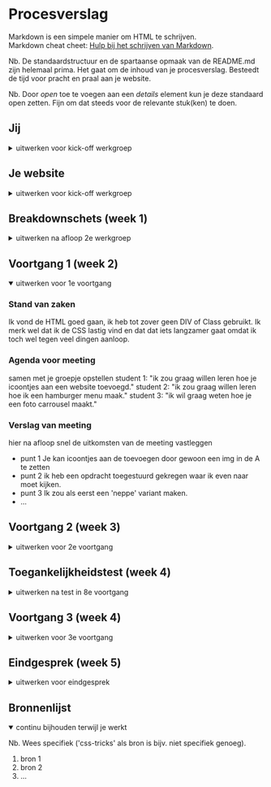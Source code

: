 # Procesverslag
Markdown is een simpele manier om HTML te schrijven.  
Markdown cheat cheet: [Hulp bij het schrijven van Markdown](https://github.com/adam-p/markdown-here/wiki/Markdown-Cheatsheet).

Nb. De standaardstructuur en de spartaanse opmaak van de README.md zijn helemaal prima. Het gaat om de inhoud van je procesverslag. Besteedt de tijd voor pracht en praal aan je website.

Nb. Door *open* toe te voegen aan een *details* element kun je deze standaard open zetten. Fijn om dat steeds voor de relevante stuk(ken) te doen.





## Jij

<details>
<summary>uitwerken voor kick-off werkgroep</summary>

### Auteur:
Cera Dusseau

#### Je startniveau:
blauw

#### Je focus:
surface plane
 
</details>





## Je website

<details>
<summary>uitwerken voor kick-off werkgroep</summary>

### Je opdracht:
<a href="https://www.videoland.com/nl/"></a>

#### Screenshot(s) van de eerste pagina (small screen): 
Home page
<img src="images/Eerste_pagina.PNG" width="375px" alt="omschrijving van de pagina">

#### Screenshot(s) van de tweede pagina (small screen):
Informatie pagina
<img src="images/specifiekepagina.png" width="375px" alt="omschrijving van de pagina">
 
</details>



## Breakdownschets (week 1)

<details>
<summary>uitwerken na afloop 2e werkgroep</summary>

### de hele pagina: 
<img src="images/Helepagina.png" width="375px" alt="breakdown van de hele pagina">

### dynamisch deel (bijv menu): 
<img src="images/Menu.png" width="375px" alt="breakdown van een dynamisch deel">

### dynamisch deel (bijv menu): 
<img src="images/specifiekepagina.png" width="375px" alt="breakdown van een dynamisch deel">


</details>





## Voortgang 1 (week 2)

<details open>
<summary>uitwerken voor 1e voortgang</summary>

### Stand van zaken
Ik vond de HTML goed gaan, ik heb tot zover geen DIV of Class gebruikt. Ik merk wel dat ik de CSS lastig vind en dat dat iets langzamer gaat omdat ik toch wel tegen veel dingen aanloop.




### Agenda voor meeting
samen met je groepje opstellen
student 1: "ik zou graag willen leren hoe je icoontjes aan een website toevoegd."
student 2: "ik zou graag willen leren hoe ik een hamburger menu maak."
student 3: "ik wil graag weten hoe je een foto carrousel maakt."   


### Verslag van meeting
hier na afloop snel de uitkomsten van de meeting vastleggen

- punt 1 Je kan icoontjes aan de <A> toevoegen door gewoon een img in de A te zetten
- punt 2 ik heb een opdracht toegestuurd gekregen waar ik even naar moet kijken.
- punt 3 Ik zou als eerst een 'neppe' variant maken. 
- ...

</details>





## Voortgang 2 (week 3)

<details>
<summary>uitwerken voor 2e voortgang</summary>

### Stand van zaken
Tijdens week twee heb ik me vooral gefocust op de CSS en een beetje op de Javascript. Ik merk dat ik Css lastig vind maar zodra de code werkt maakt dat veel goed. Ik heb deze week een hamburger menu werkend gemaakt en ben begonnen aan de tweede pagina zodat ik hierna alleen nog maar de CSS en Javascript hoef te doen


### Agenda voor meeting
samen met je groepje opstellen
student 1: "Ik zou deze week graag willen leren hoe ik een scrollbar maak voor foto's zodat mijn website bij een grotere layout meer foto's laat zien."
student 2: "Ook zou ik willen leren hoe ik een eigen gekozen font kan gebruiken."
student 3: 



### Verslag van meeting
hier na afloop snel de uitkomsten van de meeting vastleggen

- punt 1 ik heb geleerd hoe ik een scrollbar kan maken en als de pagina dan groter wordt hoe dit dan aanpast.
- punt 2 Ik heb geleerd hoe ik de tweede html pagina kon koppelen aan een css

</details>





## Toegankelijkheidstest (week 4)

<details>
<summary>uitwerken na test in 8e voortgang</summary>

### Bevindingen
Test met beperkingen
Noor:

Tunnel visie:
plaatje 1 is niet echt te zien. 
button is te zien maar niet helemaal goed. Moet ik nog afmaken
plaatjes zijn wel goed te zien verder
getallen zijn bij live tv wel goed te zien.

button’s op pagina 2 ook goed te zien.

diabetic disease:
Pagina is goed te lezen
grote is normaal
donkere plaatjes zijn lastiger om te zien.

Central field lost:
Tekst is moeilijker te lezen.
tekst in verder kijken is lastiger

Blur:
tekst niet te lezen tenzij je inzoomt
als je inzoomt is het goed te lezen

blur and central field lost:
heel lastig.
Plaatjes zijn niet te lezen
afspeel button is lastig te lezen.
werkt alleen als je je scherm groot maakt.
button’s op de tweede pagina zijn moeilijk te zien.

ADHD test
scrollen tijdens een afleiding is lastig. 
je vergeet snel wat je hebt aangeklikt
korte tekst is handig zodat je snel kan lezen wat er staat.

Parkinson:

Grote knoppen zijn wel chil

Alles met toetsenboard

als je begint bij de pagina kom je niet bij de nav dat is pas als je onderaan bent.
Meer de focus state uitwerken


#### Titel eerste bevinding
Hier korte omschrijving (met indien nodig een afbeelding)

Hier een omschrijving van hoe het opgelost kan worden (met indien nodig een afbeelding)


#### Titel tweede bevinding. 
Hier korte omschrijving (met indien nodig een afbeelding)

Hier een omschrijving van hoe het opgelost kan worden (met indien nodig een afbeelding)


#### Titel volgende bevinding. 
Hier korte omschrijving (met indien nodig een afbeelding)

Hier een omschrijving van hoe het opgelost kan worden (met indien nodig een afbeelding)


#### Titel nog een bevinding. 
Hier korte omschrijving (met indien nodig een afbeelding)

Hier een omschrijving van hoe het opgelost kan worden (met indien nodig een afbeelding)

</details>





## Voortgang 3 (week 4)

<details>
<summary>uitwerken voor 3e voortgang</summary>

### Stand van zaken
hier dit ging goed & dit was lastig (neem ook screenshots op van delen van je website en code)


### Agenda voor meeting
samen met je groepje opstellen

| student 1      | student 2          | student 3    | student 4        |
| ---            | ---                | ---          | ---              |
| dit bespreken  | en dit             | en ik dit    | en dan ik dat    |
| en dat ook nog | dit als er tijd is | nog een punt | dit wil ik zeker |
| ...            | ...                | ...          | ...              |


### Verslag van meeting
hier na afloop snel de uitkomsten van de meeting vastleggen

- punt 1
- punt 2
- nog een punt
- ...

</details>





## Eindgesprek (week 5)

<details>
<summary>uitwerken voor eindgesprek</summary>

### Stand van zaken
hier dit ging goed & dit was lastig (neem ook screenshots op van delen van je website en code)

### Screenshot(s)

hier screenshot(s) van je eindresultaat

</details>





## Bronnenlijst

<details open>
<summary>continu bijhouden terwijl je werkt</summary>

Nb. Wees specifiek ('css-tricks' als bron is bijv. niet specifiek genoeg).

1. bron 1
2. bron 2
3. ...

</details>